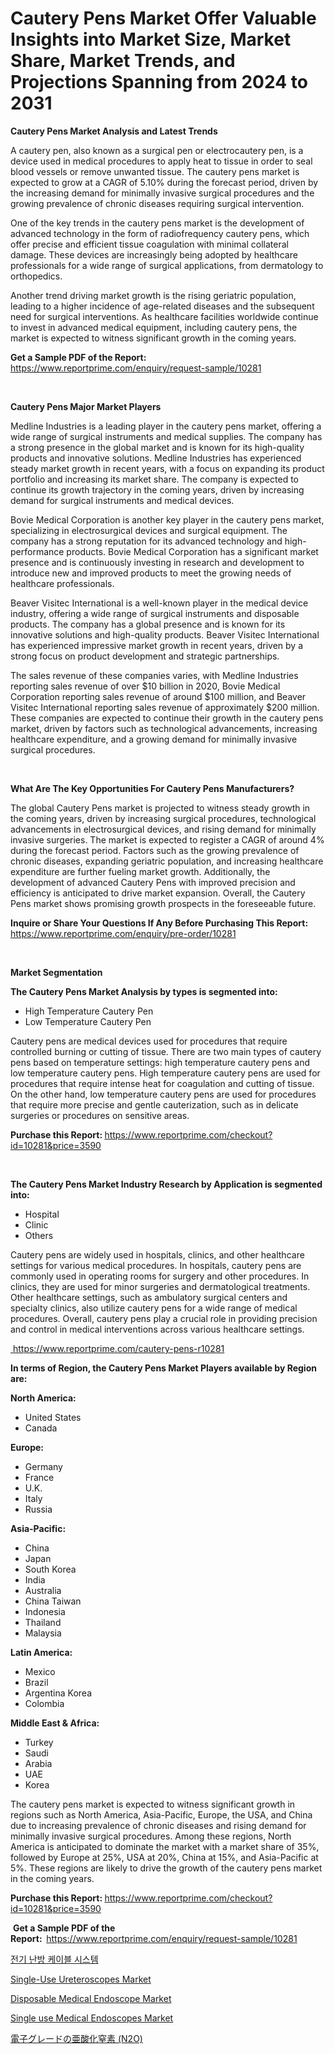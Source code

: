 <p><h1>Cautery Pens Market Offer Valuable Insights into Market Size, Market Share, Market Trends, and Projections Spanning from 2024 to 2031</h1></p><p><strong>Cautery Pens Market Analysis and Latest Trends</strong></p>
<p><p>A cautery pen, also known as a surgical pen or electrocautery pen, is a device used in medical procedures to apply heat to tissue in order to seal blood vessels or remove unwanted tissue. The cautery pens market is expected to grow at a CAGR of 5.10% during the forecast period, driven by the increasing demand for minimally invasive surgical procedures and the growing prevalence of chronic diseases requiring surgical intervention.</p><p>One of the key trends in the cautery pens market is the development of advanced technology in the form of radiofrequency cautery pens, which offer precise and efficient tissue coagulation with minimal collateral damage. These devices are increasingly being adopted by healthcare professionals for a wide range of surgical applications, from dermatology to orthopedics.</p><p>Another trend driving market growth is the rising geriatric population, leading to a higher incidence of age-related diseases and the subsequent need for surgical interventions. As healthcare facilities worldwide continue to invest in advanced medical equipment, including cautery pens, the market is expected to witness significant growth in the coming years.</p></p>
<p><strong>Get a Sample PDF of the Report:&nbsp;</strong> <a href="https://www.reportprime.com/enquiry/request-sample/10281">https://www.reportprime.com/enquiry/request-sample/10281</a></p>
<p>&nbsp;</p>
<p><strong>Cautery Pens Major Market Players</strong></p>
<p><p>Medline Industries is a leading player in the cautery pens market, offering a wide range of surgical instruments and medical supplies. The company has a strong presence in the global market and is known for its high-quality products and innovative solutions. Medline Industries has experienced steady market growth in recent years, with a focus on expanding its product portfolio and increasing its market share. The company is expected to continue its growth trajectory in the coming years, driven by increasing demand for surgical instruments and medical devices.</p><p>Bovie Medical Corporation is another key player in the cautery pens market, specializing in electrosurgical devices and surgical equipment. The company has a strong reputation for its advanced technology and high-performance products. Bovie Medical Corporation has a significant market presence and is continuously investing in research and development to introduce new and improved products to meet the growing needs of healthcare professionals.</p><p>Beaver Visitec International is a well-known player in the medical device industry, offering a wide range of surgical instruments and disposable products. The company has a global presence and is known for its innovative solutions and high-quality products. Beaver Visitec International has experienced impressive market growth in recent years, driven by a strong focus on product development and strategic partnerships.</p><p>The sales revenue of these companies varies, with Medline Industries reporting sales revenue of over $10 billion in 2020, Bovie Medical Corporation reporting sales revenue of around $100 million, and Beaver Visitec International reporting sales revenue of approximately $200 million. These companies are expected to continue their growth in the cautery pens market, driven by factors such as technological advancements, increasing healthcare expenditure, and a growing demand for minimally invasive surgical procedures.</p></p>
<p>&nbsp;</p>
<p><strong>What Are The Key Opportunities For Cautery Pens Manufacturers?</strong></p>
<p><p>The global Cautery Pens market is projected to witness steady growth in the coming years, driven by increasing surgical procedures, technological advancements in electrosurgical devices, and rising demand for minimally invasive surgeries. The market is expected to register a CAGR of around 4% during the forecast period. Factors such as the growing prevalence of chronic diseases, expanding geriatric population, and increasing healthcare expenditure are further fueling market growth. Additionally, the development of advanced Cautery Pens with improved precision and efficiency is anticipated to drive market expansion. Overall, the Cautery Pens market shows promising growth prospects in the foreseeable future.</p></p>
<p><strong>Inquire or Share Your Questions If Any Before Purchasing This Report:</strong> <a href="https://www.reportprime.com/enquiry/pre-order/10281">https://www.reportprime.com/enquiry/pre-order/10281</a></p>
<p>&nbsp;</p>
<p><strong>Market Segmentation</strong></p>
<p><strong>The Cautery Pens Market Analysis by types is segmented into:</strong></p>
<p><ul><li>High Temperature Cautery Pen</li><li>Low Temperature Cautery Pen</li></ul></p>
<p><p>Cautery pens are medical devices used for procedures that require controlled burning or cutting of tissue. There are two main types of cautery pens based on temperature settings: high temperature cautery pens and low temperature cautery pens. High temperature cautery pens are used for procedures that require intense heat for coagulation and cutting of tissue. On the other hand, low temperature cautery pens are used for procedures that require more precise and gentle cauterization, such as in delicate surgeries or procedures on sensitive areas.</p></p>
<p><strong>Purchase this Report:&nbsp;</strong><a href="https://www.reportprime.com/checkout?id=10281&price=3590">https://www.reportprime.com/checkout?id=10281&price=3590</a></p>
<p>&nbsp;</p>
<p><strong>The Cautery Pens Market Industry Research by Application is segmented into:</strong></p>
<p><ul><li>Hospital</li><li>Clinic</li><li>Others</li></ul></p>
<p><p>Cautery pens are widely used in hospitals, clinics, and other healthcare settings for various medical procedures. In hospitals, cautery pens are commonly used in operating rooms for surgery and other procedures. In clinics, they are used for minor surgeries and dermatological treatments. Other healthcare settings, such as ambulatory surgical centers and specialty clinics, also utilize cautery pens for a wide range of medical procedures. Overall, cautery pens play a crucial role in providing precision and control in medical interventions across various healthcare settings.</p></p>
<p><a href="https://www.reportprime.com/cautery-pens-r10281">&nbsp;https://www.reportprime.com/cautery-pens-r10281</a></p>
<p><strong>In terms of Region, the Cautery Pens Market Players available by Region are:</strong></p>
<p>
    <p> <strong> North America: </strong>
        <ul>
            <li>United States</li>
            <li>Canada</li>
        </ul>
        </p> 
    <p> <strong> Europe: </strong>
        <ul>
            <li>Germany</li>
            <li>France</li>
            <li>U.K.</li>
            <li>Italy</li>
            <li>Russia</li>
        </ul>
        </p> 
    <p> <strong> Asia-Pacific: </strong>
        <ul>
            <li>China</li>
            <li>Japan</li>
            <li>South Korea</li>
            <li>India</li>
            <li>Australia</li>
            <li>China Taiwan</li>
            <li>Indonesia</li>
            <li>Thailand</li>
            <li>Malaysia</li>
        </ul>
        </p> 
    <p> <strong> Latin America: </strong>
        <ul>
            <li>Mexico</li>
            <li>Brazil</li>
            <li>Argentina Korea</li>
            <li>Colombia</li>
        </ul>
        </p> 
    <p> <strong> Middle East & Africa: </strong>
        <ul>
            <li>Turkey</li>
            <li>Saudi</li>
            <li>Arabia</li>
            <li>UAE</li>
            <li>Korea</li>
        </ul>
    </p>
    </p>
<p><p>The cautery pens market is expected to witness significant growth in regions such as North America, Asia-Pacific, Europe, the USA, and China due to increasing prevalence of chronic diseases and rising demand for minimally invasive surgical procedures. Among these regions, North America is anticipated to dominate the market with a market share of 35%, followed by Europe at 25%, USA at 20%, China at 15%, and Asia-Pacific at 5%. These regions are likely to drive the growth of the cautery pens market in the coming years.</p></p>
<p><strong>Purchase this Report: </strong><a href="https://www.reportprime.com/checkout?id=10281&price=3590">https://www.reportprime.com/checkout?id=10281&price=3590</a></p>
<p>&nbsp;<strong>Get a Sample PDF of the Report:&nbsp;&nbsp;</strong><a href="https://www.reportprime.com/enquiry/request-sample/10281">https://www.reportprime.com/enquiry/request-sample/10281</a></p>
<p><strong></strong></p>
<p><p><a href="https://github.com/dollarearner151/Market-Research-Report-List-1/blob/main/9600045121049.md">전기 난방 케이블 시스템</a></p><p><a href="https://medium.com/@javooyce546456/single-use-ureteroscopes-market-growth-outlook-from-2024-to-2031-and-it-is-projecting-at-7-4-2cd6785d3175">Single-Use Ureteroscopes Market</a></p><p><a href="https://github.com/guneycigdem35/Market-Research-Report-List-4/blob/main/disposable-medical-endoscope-market.md">Disposable Medical Endoscope Market</a></p><p><a href="https://github.com/biheemgalvinlouises6hokrh3h/Market-Research-Report-List-3/blob/main/single-use-medical-endoscopes-market.md">Single use Medical Endoscopes Market</a></p><p><a href="https://github.com/DayanaRunolfsdottir/Market-Research-Report-List-1/blob/main/577389295895.md">電子グレードの亜酸化窒素 (N2O)</a></p></p>